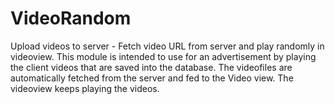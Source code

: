 # VideoRandom
Upload videos to server - Fetch video URL from server and play randomly in videoview.
This module is intended to use for an advertisement by playing the client videos that are saved into the database.
The videofiles are automatically fetched from the server and fed to the Video view. The videoview keeps playing the videos.

